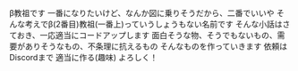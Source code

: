 β教祖です
一番になりたいけど、なんか図に乗りそうだから、二番でいいや
そんな考えでβ(2番目)教祖(一番上)っていうしょうもない名前です
そんな小話はさておき、一応適当にコードアップします
面白そうな物、そうでもないもの、需要がありそうなもの、不条理に抗えるもの
そんなものを作っていきます
依頼はDiscordまで
適当に作る(趣味)
よろしく！
